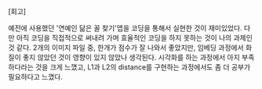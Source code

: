 [회고]

예전에 사용했던 '연예인 닮은 꼴 찾기'앱을 코딩을 통해서 실현한 것이 재미있었다.
다만 아직 코딩을 직접적으로 써내려 가며 효율적인 코딩을 하지 못하는 것이 나의 과제인 것 같다.
2개의 이미지 파일 중, 한개가 점수가 잘 나와서 좋았지만, 임베딩 과정에서 화질이 좋지 않았던 것이 영향이 있지 않았나 생각된다.
시각화를 하는 과정에서 아지 부족하다라는 것을 크게 느꼈고, L1과 L2의 distance를 구현하는 과정에서도 좀 더 공부가 필요하다고 느꼈다.
